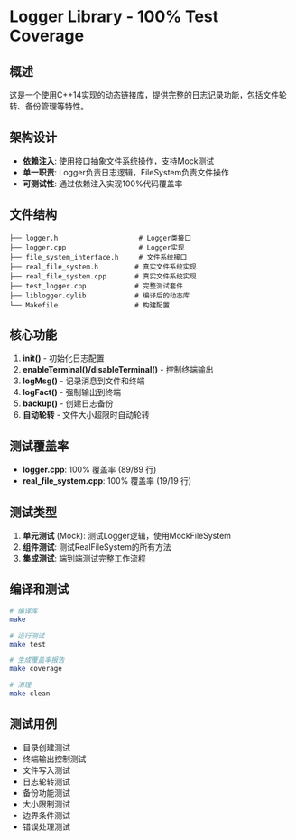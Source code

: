 # Logger Library - 100% Test Coverage

## 概述
这是一个使用C++14实现的动态链接库，提供完整的日志记录功能，包括文件轮转、备份管理等特性。

## 架构设计
- **依赖注入**: 使用接口抽象文件系统操作，支持Mock测试
- **单一职责**: Logger负责日志逻辑，FileSystem负责文件操作
- **可测试性**: 通过依赖注入实现100%代码覆盖率

## 文件结构
```
├── logger.h                    # Logger类接口
├── logger.cpp                  # Logger实现
├── file_system_interface.h     # 文件系统接口
├── real_file_system.h         # 真实文件系统实现
├── real_file_system.cpp       # 真实文件系统实现
├── test_logger.cpp            # 完整测试套件
├── liblogger.dylib            # 编译后的动态库
└── Makefile                   # 构建配置
```

## 核心功能
1. **init()** - 初始化日志配置
2. **enableTerminal()/disableTerminal()** - 控制终端输出
3. **logMsg()** - 记录消息到文件和终端
4. **logFact()** - 强制输出到终端
5. **backup()** - 创建日志备份
6. **自动轮转** - 文件大小超限时自动轮转

## 测试覆盖率
- **logger.cpp**: 100% 覆盖率 (89/89 行)
- **real_file_system.cpp**: 100% 覆盖率 (19/19 行)

## 测试类型
1. **单元测试** (Mock): 测试Logger逻辑，使用MockFileSystem
2. **组件测试**: 测试RealFileSystem的所有方法
3. **集成测试**: 端到端测试完整工作流程

## 编译和测试
```bash
# 编译库
make

# 运行测试
make test

# 生成覆盖率报告
make coverage

# 清理
make clean
```

## 测试用例
- 目录创建测试
- 终端输出控制测试
- 文件写入测试
- 日志轮转测试
- 备份功能测试
- 大小限制测试
- 边界条件测试
- 错误处理测试

